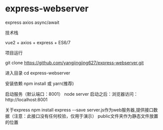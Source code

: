 # express-webserver
express axios async/await

技术栈

vue2 + axios + express + ES6/7 

项目运行

git clone https://github.com/yangjingjing627/express-webserver.git

进入目录
cd express-webserver

安装依赖
npm install 或 yarn(推荐)

启动服务（默认端口：8001）
node server
启动之后：浏览器访问：http://localhost:8001

关于express
npm install express --save 
server.js作为web服务器,提供接口数据（注意：此接口没有任何校验，仅用于演示）
public文件夹作为静态文件放置的位置



